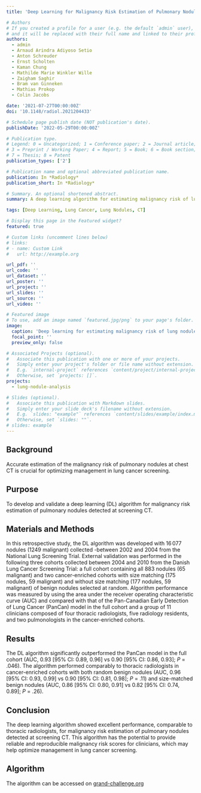 ```yaml
---
title: 'Deep Learning for Malignancy Risk Estimation of Pulmonary Nodules Detected at Low-Dose Screening CT'

# Authors
# If you created a profile for a user (e.g. the default `admin` user), write the username (folder name) here
# and it will be replaced with their full name and linked to their profile.
authors:
  - admin
  - Arnaud Arindra Adiyoso Setio
  - Anton Schreuder
  - Ernst Scholten
  - Kaman Chung
  - Mathilde Marie Winkler Wille
  - Zaigham Saghir
  - Bram van Ginneken
  - Mathias Prokop
  - Colin Jacobs

date: '2021-07-27T00:00:00Z'
doi: '10.1148/radiol.2021204433'

# Schedule page publish date (NOT publication's date).
publishDate: '2022-05-29T00:00:00Z'

# Publication type.
# Legend: 0 = Uncategorized; 1 = Conference paper; 2 = Journal article;
# 3 = Preprint / Working Paper; 4 = Report; 5 = Book; 6 = Book section;
# 7 = Thesis; 8 = Patent
publication_types: ['2']

# Publication name and optional abbreviated publication name.
publication: In *Radiology*
publication_short: In *Radiology*

# Summary. An optional shortened abstract.
summary: A deep learning algorithm for estimating malignancy risk of lung nodules from chest CT scans

tags: [Deep Learning, Lung Cancer, Lung Nodules, CT]

# Display this page in the Featured widget?
featured: true

# Custom links (uncomment lines below)
# links:
# - name: Custom Link
#   url: http://example.org

url_pdf: ''
url_code: ''
url_dataset: ''
url_poster: ''
url_project: ''
url_slides: ''
url_source: ''
url_video: ''

# Featured image
# To use, add an image named `featured.jpg/png` to your page's folder.
image:
  caption: 'Deep learning for estimating malignancy risk of lung nodules'
  focal_point: ''
  preview_only: false

# Associated Projects (optional).
#   Associate this publication with one or more of your projects.
#   Simply enter your project's folder or file name without extension.
#   E.g. `internal-project` references `content/project/internal-project/index.md`.
#   Otherwise, set `projects: []`.
projects:
  - lung-nodule-analysis

# Slides (optional).
#   Associate this publication with Markdown slides.
#   Simply enter your slide deck's filename without extension.
#   E.g. `slides: "example"` references `content/slides/example/index.md`.
#   Otherwise, set `slides: ""`.
# slides: example
---
```


## Background
Accurate estimation of the malignancy risk of pulmonary nodules at chest CT is crucial for optimizing management in lung cancer screening.

## Purpose
To develop and validate a deep learning (DL) algorithm for malignancy risk estimation of pulmonary nodules detected at screening CT.

## Materials and Methods 
In this retrospective study, the DL algorithm was developed with 16 077 nodules (1249 malignant) collected -between 2002 and 2004 from the National Lung Screening Trial. External validation was performed in the following three cohorts collected between 2004 and 2010 from the Danish Lung Cancer Screening Trial: a full cohort containing all 883 nodules (65 malignant) and two cancer-enriched cohorts with size matching (175 nodules, 59 malignant) and without size matching (177 nodules, 59 malignant) of benign nodules selected at random. Algorithm performance was measured by using the area under the receiver operating characteristic curve (AUC) and compared with that of the Pan-Canadian Early Detection of Lung Cancer (PanCan) model in the full cohort and a group of 11 clinicians composed of four thoracic radiologists, five radiology residents, and two pulmonologists in the cancer-enriched cohorts. 

## Results 
The DL algorithm significantly outperformed the PanCan model in the full cohort (AUC, 0.93 [95% CI: 0.89, 0.96] vs 0.90 [95% CI: 0.86, 0.93]; _P_ = .046). The algorithm performed comparably to thoracic radiologists in cancer-enriched cohorts with both random benign nodules (AUC, 0.96 [95% CI: 0.93, 0.99] vs 0.90 [95% CI: 0.81, 0.98]; _P_ = .11) and size-matched benign nodules (AUC, 0.86 [95% CI: 0.80, 0.91] vs 0.82 [95% CI: 0.74, 0.89]; _P_ = .26).

## Conclusion
The deep learning algorithm showed excellent performance, comparable to thoracic radiologists, for malignancy risk estimation of pulmonary nodules detected at screening CT. This algorithm has the potential to provide reliable and reproducible malignancy risk scores for clinicians, which may help optimize management in lung cancer screening.

## Algorithm
The algorithm can be accessed on [grand-challenge.org](https://grand-challenge.org/algorithms/pulmonary-nodule-malignancy-prediction/)
